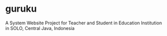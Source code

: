# guruku
A System Website Project for Teacher and Student in Education Institution in SOLO, Central Java, Indonesia
